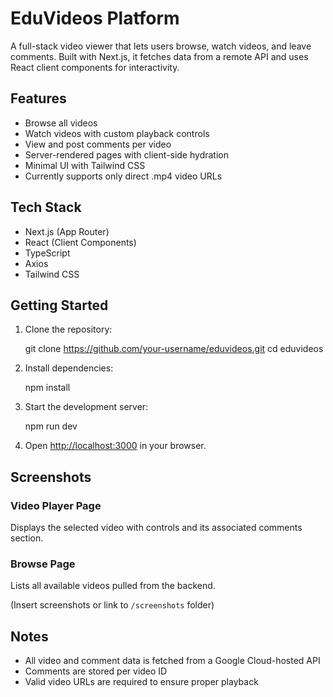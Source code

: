 # EduVideos Platform

A full-stack video viewer that lets users browse, watch videos, and leave comments. Built with Next.js, it fetches data from a remote API and uses React client components for interactivity.

## Features

- Browse all videos
- Watch videos with custom playback controls
- View and post comments per video
- Server-rendered pages with client-side hydration
- Minimal UI with Tailwind CSS
- Currently supports only direct .mp4 video URLs

## Tech Stack

- Next.js (App Router)
- React (Client Components)
- TypeScript
- Axios
- Tailwind CSS

## Getting Started

1. Clone the repository:

    git clone https://github.com/your-username/eduvideos.git
    cd eduvideos


2. Install dependencies:

    npm install


3. Start the development server:

    npm run dev


4. Open [http://localhost:3000](http://localhost:3000) in your browser.

## Screenshots

### Video Player Page

Displays the selected video with controls and its associated comments section.

### Browse Page

Lists all available videos pulled from the backend.

(Insert screenshots or link to `/screenshots` folder)

## Notes

- All video and comment data is fetched from a Google Cloud-hosted API
- Comments are stored per video ID
- Valid video URLs are required to ensure proper playback

